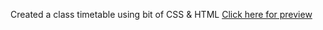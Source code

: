 Created a class timetable using bit of CSS & HTML
<a href="https://faberineooppss.github.io/labProjects/html/timetable/timetable.html" targe=_blank>Click here for preview</a>
